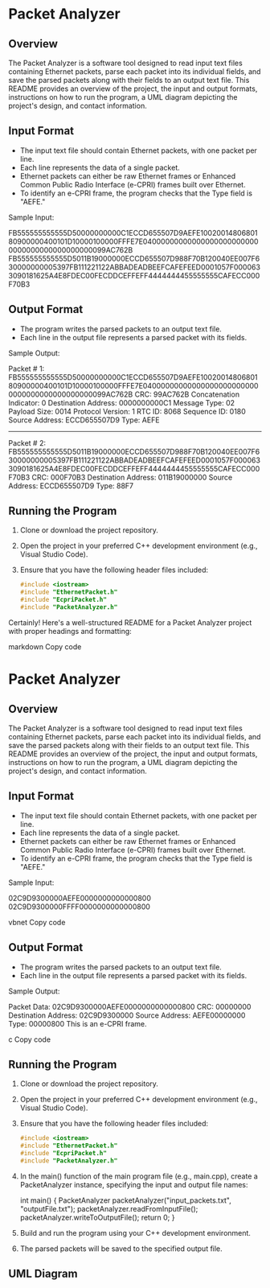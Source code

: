 # Packet Analyzer

## Overview

The Packet Analyzer is a software tool designed to read input text files containing Ethernet packets, parse each packet into its individual fields, and save the parsed packets along with their fields to an output text file. This README provides an overview of the project, the input and output formats, instructions on how to run the program, a UML diagram depicting the project's design, and contact information.

## Input Format

- The input text file should contain Ethernet packets, with one packet per line.
- Each line represents the data of a single packet.
- Ethernet packets can either be raw Ethernet frames or Enhanced Common Public Radio Interface (e-CPRI) frames built over Ethernet.
- To identify an e-CPRI frame, the program checks that the Type field is "AEFE."

Sample Input:

FB555555555555D50000000000C1ECCD655507D9AEFE1002001480680180900000400101D10000100000FFFE7E040000000000000000000000000000000000000000000099AC762B
FB555555555555D5011B19000000ECCD655507D988F70B120040EE007F630000000005397FB111221122ABBADEADBEEFCAFEFEED0001057F0000633090181625A4E8FDEC00FECDDCEFFEFF4444444455555555CAFECC000F70B3

## Output Format

- The program writes the parsed packets to an output text file.
- Each line in the output file represents a parsed packet with its fields.

Sample Output:


Packet # 1:
FB555555555555D50000000000C1ECCD655507D9AEFE1002001480680180900000400101D10000100000FFFE7E040000000000000000000000000000000000000000000099AC762B
CRC: 99AC762B
Concatenation Indicator: 0
Destination Address: 0000000000C1
Message Type: 02
Payload Size: 0014
Protocol Version: 1
RTC ID: 8068
Sequence ID: 0180
Source Address: ECCD655507D9
Type: AEFE

**************************************************************************************************************************************************************************************************************************************

Packet # 2:
FB555555555555D5011B19000000ECCD655507D988F70B120040EE007F630000000005397FB111221122ABBADEADBEEFCAFEFEED0001057F0000633090181625A4E8FDEC00FECDDCEFFEFF4444444455555555CAFECC000F70B3
CRC: 000F70B3
Destination Address: 011B19000000
Source Address: ECCD655507D9
Type: 88F7

## Running the Program

1. Clone or download the project repository.
2. Open the project in your preferred C++ development environment (e.g., Visual Studio Code).
3. Ensure that you have the following header files included:

   ```cpp
   #include <iostream>
   #include "EthernetPacket.h"
   #include "EcpriPacket.h"
   #include "PacketAnalyzer.h"

Certainly! Here's a well-structured README for a Packet Analyzer project with proper headings and formatting:

markdown
Copy code
# Packet Analyzer

## Overview

The Packet Analyzer is a software tool designed to read input text files containing Ethernet packets, parse each packet into its individual fields, and save the parsed packets along with their fields to an output text file. This README provides an overview of the project, the input and output formats, instructions on how to run the program, a UML diagram depicting the project's design, and contact information.

## Input Format

- The input text file should contain Ethernet packets, with one packet per line.
- Each line represents the data of a single packet.
- Ethernet packets can either be raw Ethernet frames or Enhanced Common Public Radio Interface (e-CPRI) frames built over Ethernet.
- To identify an e-CPRI frame, the program checks that the Type field is "AEFE."

Sample Input:

02C9D9300000AEFE0000000000000800
02C9D9300000FFFF0000000000000800

vbnet
Copy code

## Output Format

- The program writes the parsed packets to an output text file.
- Each line in the output file represents a parsed packet with its fields.

Sample Output:

Packet Data: 02C9D9300000AEFE0000000000000800
CRC: 00000000
Destination Address: 02C9D9300000
Source Address: AEFE00000000
Type: 00000800
This is an e-CPRI frame.

c
Copy code

## Running the Program

1. Clone or download the project repository.
2. Open the project in your preferred C++ development environment (e.g., Visual Studio Code).
3. Ensure that you have the following header files included:

   ```cpp
   #include <iostream>
   #include "EthernetPacket.h"
   #include "EcpriPacket.h"
   #include "PacketAnalyzer.h"
4. In the main() function of the main program file (e.g., main.cpp), create a PacketAnalyzer instance, specifying the input and output file names:

   int main() {
    PacketAnalyzer packetAnalyzer("input_packets.txt", "outputFile.txt");
    packetAnalyzer.readFromInputFile();
    packetAnalyzer.writeToOutputFile();
    return 0;
}

5. Build and run the program using your C++ development environment.
6. The parsed packets will be saved to the specified output file.
   
##  UML Diagram
